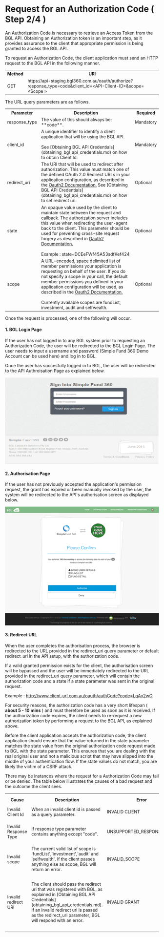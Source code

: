 # Request for an Authorization Code ( Step 2/4 )

An Authorization Code is necessary to retrieve an Access Token from the BGL API.  Obtaining an Authorization token is an important step, as it provides assurance to the client that appropriate permission is being granted to access the BGL API.

To request an Authorization Code, the client application must send an HTTP request to the BGL API in the following manner.

<table>
    <tr>
        <th>Method</th>
        <th>URI</th>
    </tr>
    <tr>
        <td>GET</td>
        <td>https://api-staging.bgl360.com.au/oauth/authorize?response_type=code&client_id=&lt;API-Client-ID&gt;&scope=&lt;Scope &gt;</td>
    </tr>
</table>

The URL query parameters are as follows.

<table>
    <tr>
        <th>Parameter</th>
        <th>Description</th>
        <th>Required</th>
    </tr>
    <tr>
        <td>response_type</td>
        <td>The value of this should always be: **code**.</td>
        <td>Mandatory</td>
    </tr>
    <tr>
        <td>client_id</td>
        <td>A unique identifier to identify a client application that will be using the BGL API.
        <br><br>See [Obtaining BGL API Credentials](obtaining_bgl_api_credentials.md) on how to obtain Client Id.</td>
        <td>Mandatory</td>
    </tr>
    <tr>
        <td>redirect_uri</td>
        <td>The URI that will be used to redirect after authorization.  This value must match one of the defined OAuth 2.0 Redirect URLs in your application configuration, as described in the <a href="http://tools.ietf.org/html/rfc6749#section-3.1.2">Oauth2 Documentation.</a>  See [Obtaining BGL API Credentials](obtaining_bgl_api_credentials.md) on how to set redirect uri.</td>
        <td>Optional</td>
    </tr>
    <tr>
        <td>state</td>
        <td>An opaque value used by the client to maintain state between the request and callback. The authorization server includes this value when redirecting the user-agent back to the client. This parameter should be used for preventing cross-site request forgery as described in <a href="http://tools.ietf.org/html/rfc6749#section-10.12">Oauth2 Documentation.</a><br><br> Example : state=DCEeFWf45A53sdfKef424</td>
        <td>Optional</td>
    </tr>
    <tr>
        <td>scope</td>
        <td>A URL-encoded, space delimited list of member permissions your application is requesting on behalf of the user.  If you do not specify a scope in your call, the default member permissions you defined in your application configuration will be used, as described in the <a href="http://tools.ietf.org/html/rfc6749#section-3.3">Oauth2 Documentation.</a><br><br> Currently available scopes are fundList, investment, audit and selfwealth.</td>
        <td>Optional</td>
    </tr>
</table>

Once the request is processed, one of the following will occur.

#### 1. BGL Login Page

If the user has not logged in to any BGL system prior to requesting an Authorization Code, the user will be redirected to the BGL Login Page.  The user needs to input a username and password (Simple Fund 360 Demo Account can be used here) and log in to BGL.

Once the user has succesfully logged in to BGL, the user will be redirected to the API Authroisation Page as explained below.

![logo](../images/BGLAuthenticationScreen.png "BGL Authentication Page")


#### 2. Authorisation Page

If the user has not previously accepted the application's permission request, the grant has expired or been manually revoked by the user, the system will be redirected to the API's authorisation screen as displayed below.

![logo](../images/APIAuthorizationScreen.png "API Authorization Page")

#### 3. Redirect URL

When the user completes the authorisation process, the browser is redirected to the URL  provided in the redirect_uri query parameter or default redirect_uri in the API setup, with the authorization code.

If a valid granted permission exists for the client, the authorisation screen will be bypassed and the user will be immediately redirected to the URL provided in the redirect_uri query parameter, which will contain the authorization code and a state if a state parameter was sent in the original request.

Example : http://www.client-url.com.au/oauth/authCode?code=LqAx2wO

For security reasons, the authorization code has a very short lifespan ( **about 5 - 10 mins** ) and must therefore be used as soon as it is received.  If the authorization code expires, the client needs to re-request a new authorization token by performing a request to the BGL API, as explained above.

Before the client application accepts the authorization code, the client application should ensure that the value returned in the state parameter matches the state value from the original authorization code request made to BGL with the state parameter. This ensures that you are dealing with the real original user and not a malicious script that may have slipped into the middle of your authentication flow.  If the state values do not match, you are likely the victim of a CSRF attack.

There may be instances where the request for a Authorization Code may fail or be denied.  The table below illustrates the causes of a bad request and the outcome the client sees.

<table>
    <tr>
        <th>Cause</th>
        <th>Description</th>
        <th>Error</th>
        <th>Error Description</th>
    </tr>
    <tr>
        <td>Invalid Client Id</td>
        <td>When an invalid client id is passed as a query parameter.</td>
        <td>INVALID CLIENT</td>
        <td>BAD CLIENT CREDENTIALS</td>
    </tr>
    <tr>
        <td>Invalid Response Type</td>
        <td>If response type parameter contains anything except "code".</td>
        <td>UNSUPPORTED_RESPONSE_TYPE</td>
        <td>UNSUPPORTED RESPONSE TYPE &lt;The passed invalid code&gt;</td>
    </tr>
    <tr>
        <td>Invalid scope</td>
        <td>The current valid list of scope is 'fundList','investment','audit' and 'selfwealth'. If the client passes anything else as scope, BGL will return an error.</td>
        <td>INVALID_SCOPE</td>
        <td>Invalid scope : &lt;The invalid scope passed&gt;</td>
    </tr>
    <tr>
        <td>Invalid redirect URI</td>
        <td>The client should pass the redirect uri that was registered with BGL, as explained in [Obtaining BGL API Credentials](obtaining_bgl_api_credentials.md). If an invalid redirect uri is passed as the redirect_uri parameter, BGL will respond with an error.</td>
        <td>INVALID GRANT</td>
        <td>INVALID REDIRECT: &lt;passed invalid uri&gt; DOES NOT MATCH ONE OF THE REGISTERED VALUES: [&lt;the url that is registered with the system&gt;]</td>
    </tr>

</table>
